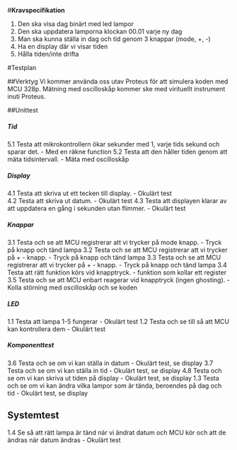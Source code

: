 #**Kravspecifikation**

1. Den ska visa dag binärt med led lampor
2. Den ska uppdatera lamporna klockan 00.01 varje ny dag
3. Man ska kunna ställa in dag och tid genom 3 knappar (mode, +, \-)
4. Ha en display där vi visar tiden
5. Hålla tiden/inte drifta


#Testplan

##Verktyg
Vi kommer använda oss utav Proteus för att simulera koden med MCU 328p. 
Mätning med oscilloskåp kommer ske med virituellt instrument inuti Proteus.

##Unittest

##### Tid
5.1 Testa att mikrokontrollern ökar sekunder med 1, varje tids sekund och sparar det. \- Med en räkne function 
5.2 Testa att den håller tiden genom att mäta tidsintervall. \- Mäta med oscilloskåp

##### Display
4.1 Testa att skriva ut ett tecken till display. \- Okulärt test  
4.2 Testa att skriva ut datum. \- Okulärt test
4.3 Testa att displayen klarar av att uppdatera en gång i sekunden utan flimmer. \- Okulärt test

##### Knappar
3.1 Testa och se att MCU registrerar att vi trycker på mode knapp. \- Tryck på knapp och tänd lampa 
3.2 Testa och se att MCU registrerar att vi trycker på + \- knapp. \- Tryck på knapp och tänd lampa 
3.3 Testa och se att MCU registrerar att vi trycker på + \- knapp. \- Tryck på knapp och tänd lampa 
3.4 Testa att rätt funktion körs vid knapptryck. \- funktion som kollar ett register
3.5 Testa och se att MCU enbart reagerar vid knapptryck (ingen ghosting). \- Kolla störning med oscilloskåp och se koden

##### LED
1.1 Testa att lampa 1\-5 fungerar \- Okulärt test
1.2 Testa och se till så att MCU kan kontrollera dem \- Okulärt test


##### Komponenttest

3.6 Testa och se om vi kan ställa in datum - Okulärt test, se display
3.7 Testa och se om vi kan ställa in tid - Okulärt test, se display
4.8 Testa och se om vi kan skriva ut tiden på display - Okulärt test, se display
1.3 Testa och se om vi kan ändra vilka lampor som är tända, beroendes på dag och tid - Okulärt test, se display


## Systemtest

1.4 Se så att rätt lampa är tänd när vi ändrat datum och MCU kör och att de ändras när datum ändras - Okulärt test



